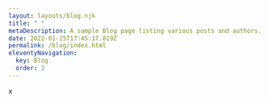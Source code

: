 ```yaml
---
layout: layouts/blog.njk
title: " "
metaDescription: A sample Blog page listing various posts and authors.
date: 2022-01-25T17:45:17.819Z
permalink: /blog/index.html
eleventyNavigation:
  key: Blog
  order: 2
---
```

x